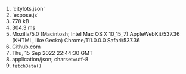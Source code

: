 1. 'citylots.json'
2. 'expose.js'
3. 778 kB
4. 304.3 ms
5. Mozilla/5.0 (Macintosh; Intel Mac OS X 10_15_7) AppleWebKit/537.36 (KHTML, like Gecko) Chrome/111.0.0.0 Safari/537.36
6. Github.com
7. Thu, 15 Sep 2022 22:44:30 GMT
8.  application/json; charset=utf-8
9.  `fetchData()`